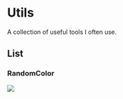 # Utils

A collection of useful tools I often use.

## List

### RandomColor

![](https://i.imgur.com/hMC3SVR.png)
